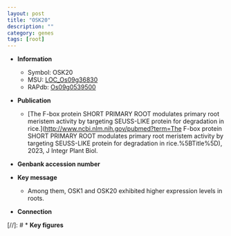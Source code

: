 ```yaml
---
layout: post
title: "OSK20"
description: ""
category: genes
tags: [root]
---
```


* **Information**  
    + Symbol: OSK20  
    + MSU: [LOC_Os09g36830](http://rice.uga.edu/cgi-bin/ORF_infopage.cgi?orf=LOC_Os09g36830)  
    + RAPdb: [Os09g0539500](https://rapdb.dna.affrc.go.jp/locus/?name=Os09g0539500)  

* **Publication**  
    + [The F-box protein SHORT PRIMARY ROOT modulates primary root meristem activity by targeting SEUSS-LIKE protein for degradation in rice.](http://www.ncbi.nlm.nih.gov/pubmed?term=The F-box protein SHORT PRIMARY ROOT modulates primary root meristem activity by targeting SEUSS-LIKE protein for degradation in rice.%5BTitle%5D), 2023, J Integr Plant Biol.

* **Genbank accession number**  

* **Key message**  
    + Among them, OSK1 and OSK20 exhibited higher expression levels in roots.

* **Connection**  

[//]: # * **Key figures**  


